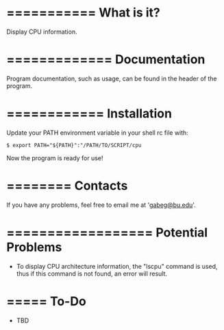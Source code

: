===========
What is it?
===========

Display CPU information.



=============
Documentation
=============

Program documentation, such as usage, can be found in the header of the program.



============
Installation
============

Update your PATH environment variable in your shell rc file with:
    
    $ export PATH="${PATH}":"/PATH/TO/SCRIPT/cpu

Now the program is ready for use!



========
Contacts
========

If you have any problems, feel free to email me at 'gabeg@bu.edu'.



==================
Potential Problems
==================

- To display CPU architecture information, the "lscpu" command is used, thus if this 
  command is not found, an error will result.



=====
To-Do
=====

- TBD
